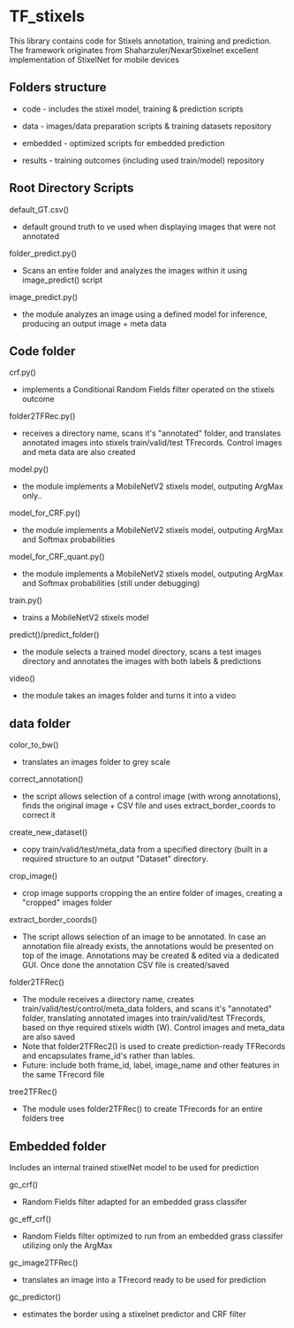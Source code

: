 # TF_stixels
This library contains code for Stixels annotation, training  and prediction. The framework
 originates from Shaharzuler/NexarStixelnet excellent implementation of StixelNet for mobile devices

## Folders structure
* code - includes the stixel model, training & prediction scripts

* data - images/data preparation scripts & training datasets repository

* embedded - optimized scripts for embedded prediction

* results - training outcomes (including used train/model) repository

## Root Directory Scripts
default_GT.csv()
* default ground truth to ve used when displaying images that were not annotated

folder_predict.py()
* Scans an entire folder and analyzes the images within it using image_predict() script

image_predict.py()
* the module analyzes an image using a defined model for inference, producing an output image + meta data

## Code folder
crf.py()
* implements a Conditional Random Fields filter operated on the stixels outcome

folder2TFRec.py()
* receives a directory name, scans it's "annotated" folder, and translates annotated images into
 stixels train/valid/test TFrecords. Control images and meta data are also created

model.py()
* the module implements a MobileNetV2 stixels model, outputing ArgMax only..

model_for_CRF.py()
* the module implements a MobileNetV2 stixels model, outputing ArgMax and Softmax probabilities

model_for_CRF_quant.py()
* the module implements a MobileNetV2 stixels model, outputing ArgMax and Softmax probabilities (still under debugging)

train.py()
* trains a MobileNetV2 stixels model

predict()/predict_folder()
* the module selects a trained model directory, scans a test images directory and annotates
 the images with both labels & predictions

video()
* the module takes an images folder and turns it into a video

## data folder
color_to_bw()
* translates an images folder to grey scale

correct_annotation()
* the script allows selection of a control image (with wrong annotations), finds the original
 image + CSV file and  uses extract_border_coords to correct it

create_new_dataset()
* copy train/valid/test/meta_data from a specified directory (built in a required structure
 to an output "Dataset" directory.
 
crop_image()
* crop image supports cropping the an entire folder of images, creating a "cropped" images folder 

extract_border_coords()
* The script allows selection of an image to be annotated. In case an annotation file already
 exists, the annotations would be presented on top of the image. Annotations may be created &
  edited via a dedicated GUI. Once done the annotation CSV file is created/saved

folder2TFRec()
* The module receives a directory name, creates train/valid/test/control/meta_data folders,
 and scans it's "annotated" folder, translating annotated images into train/valid/test TFrecords,
  based on thye required stixels width (W). Control images and meta_data are also saved
* Note that folder2TFRec2() is used to create prediction-ready TFRecords and encapsulates
frame_id's rather than lables. 
* Future: include both frame_id, label, image_name and other features
 in the same TFrecord file 

tree2TFRec()
* The module uses folder2TFRec() to create TFrecords for an entire folders tree   

## Embedded folder

Includes an internal trained stixelNet model to be used for prediction

gc_crf()
* Random Fields filter adapted for an embedded grass classifer

gc_eff_crf()
* Random Fields filter optimized to run from an embedded grass classifer utilizing only the ArgMax

gc_image2TFRec()
* translates an image into a TFrecord ready to be used for prediction

gc_predictor()
* estimates the border using a stixelnet predictor and CRF filter


